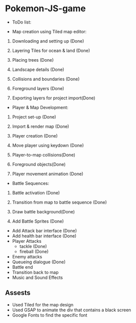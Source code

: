 # Pokemon-JS-game

- ToDo list:

- Map creation using Tiled map editor:

1. Downloading and setting up (Done)

2. Layering Tiles for ocean & land (Done)

3. Placing trees (Done)

4. Landscape details (Done)

5. Collisions and boundaries (Done)

6. Foreground layers (Done)

7. Exporting layers for project import(Done)

- Player & Map Development:

1. Project set-up (Done)

2. Import & render map (Done)

3. Player creation (Done)

4. Move player using keydown (Done)

5. Player-to-map collisions(Done)

6. Foreground objects(Done)

7. Player movement animation (Done)

- Battle Sequences:

1. Battle activation (Done)

2. Transition from map to battle sequence (Done)

3. Draw battle background(Done)

4. Add Battle Sprites (Done)

 - Add Attack bar interface  (Done)
 - Add health bar interface (Done)
 - Player Attacks
    - tackle (Done)
    - fireball (Done)
 - Enemy attacks
 - Queueing dialogue (Done)
 - Battle end
 - Transition back to map
 - Music and Sound Effects


## Assests
- Used Tiled for the map design
- Used GSAP to animate the div that contains a black screen
- Google Fonts to find the specific font